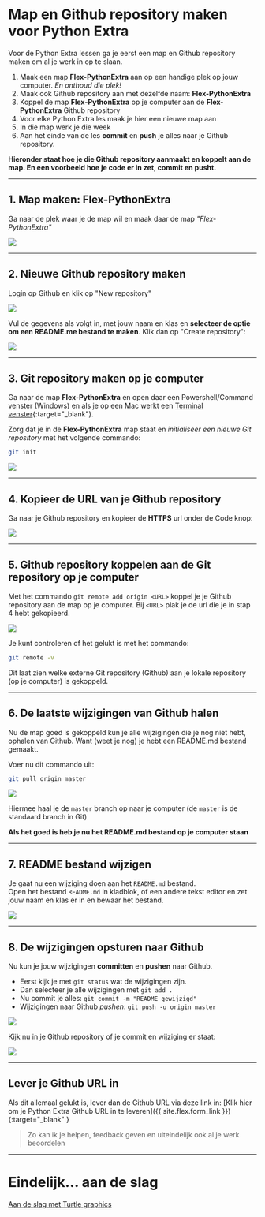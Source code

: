 # Map en Github repository maken voor Python Extra

Voor de Python Extra lessen ga je eerst een map en Github repository maken om al je werk in op te slaan.

1. Maak een map **Flex-PythonExtra** aan op een handige plek op jouw computer. *En onthoud die plek!*
2. Maak ook Github repository aan met dezelfde naam: **Flex-PythonExtra**
3. Koppel de map **Flex-PythonExtra** op je computer aan de **Flex-PythonExtra** Github repository 
4. Voor elke Python Extra les maak je hier een nieuwe map aan
5. In die map werk je die week
6. Aan het einde van de les **commit** en **push** je alles naar je Github repository. 

**Hieronder staat hoe je die Github repository aanmaakt en koppelt aan de map. En een voorbeeld hoe je code er in zet, commit en pusht.**

---

## 1. Map maken: Flex-PythonExtra

Ga naar de plek waar je de map wil en maak daar de map *"Flex-PythonExtra"*

![](map-pythonextra.png)

---

## 2. Nieuwe Github repository maken
Login op Github en klik op "New repository"

![](new_repository.png)

Vul de gegevens als volgt in, met jouw naam en klas en **selecteer de optie om een README.me bestand te maken**. Klik dan op "Create repository":

![](create_repo.png)

---

## 3. Git repository maken op je computer
Ga naar de map **Flex-PythonExtra** en open daar een Powershell/Command venster (Windows) en als je op een Mac werkt een [Terminal venster](mac_terminal){:target="_blank"}.

Zorg dat je in de **Flex-PythonExtra** map staat en *initialiseer een nieuwe Git repository* met het volgende commando:

```bash
git init
```

![](git_init.gif)

---

## 4. Kopieer de URL van je Github repository
Ga naar je Github repository en kopieer de **HTTPS** url onder de Code knop:

![](github_copy_url.gif)

---

## 5. Github repository koppelen aan de Git repository op je computer

Met het commando `git remote add origin <URL>` koppel je je Github repository aan de map op je computer. Bij `<URL>` plak je de url die je in stap 4 hebt gekopieerd.

![](git_remote_add.gif)

Je kunt controleren of het gelukt is met het commando: 

```bash
git remote -v
``` 

Dit laat zien welke externe Git repository (Github) aan je lokale repository (op je computer) is gekoppeld.

---

## 6. De laatste wijzigingen van Github halen
Nu de map goed is gekoppeld kun je alle wijzigingen die je nog niet hebt, ophalen van Github. Want (weet je nog) je hebt een README.md bestand gemaakt.

Voer nu dit commando uit:

```bash
git pull origin master
```

![](git_pull_origin_master.gif)

Hiermee haal je de `master` branch op naar je computer (de `master` is de standaard branch in Git)

**Als het goed is heb je nu het README.md bestand op je computer staan**

---

## 7. README bestand wijzigen
Je gaat nu een wijziging doen aan het `README.md` bestand.  
Open het bestand `README.md` in kladblok, of een andere tekst editor en zet jouw naam en klas er in en bewaar het bestand.

![](readme_edit.gif)

---

## 8. De wijzigingen opsturen naar Github
Nu kun je jouw wijzigingen **committen** en **pushen** naar Github. 

* Eerst kijk je met `git status` wat de wijzigingen zijn. 
* Dan selecteer je alle wijzigingen met `git add .` 
* Nu commit je alles: `git commit -m "README gewijzigd"`
* Wijzigingen naar Github *pushen*: `git push -u origin master`

![](git_commit_push.gif)

Kijk nu in je Github repository of je commit en wijziging er staat:

![](check_commit.gif)

---

## Lever je Github URL in

Als dit allemaal gelukt is, lever dan de Github URL via deze link in:
[Klik hier om je Python Extra Github URL in te leveren]({{ site.flex.form_link }}){:target="_blank" }

> Zo kan ik je helpen, feedback geven en uiteindelijk ook al je werk beoordelen


---

# Eindelijk... aan de slag

[Aan de slag met Turtle graphics](../01-turtle-graphics/index.md)